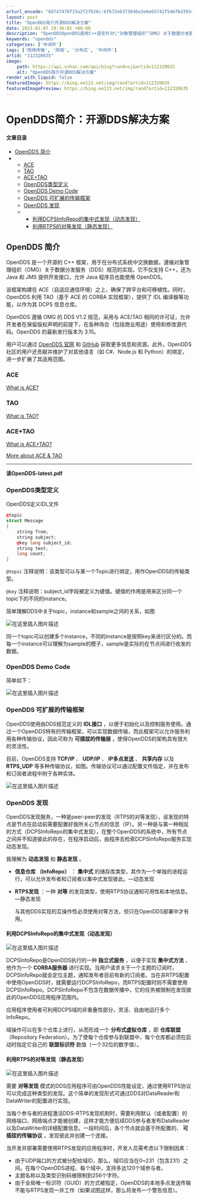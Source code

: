 ```yaml
---
arturl_encode: "68747470733a2f2f626c:6f672e6373646e2e6e65742f546f6d3934323036373035392f:61727469636c652f64657461696c732f313132333230363335"
layout: post
title: "OpenDDS简介开源DDS解决方案"
date: 2021-01-07 19:36:01 +08:00
description: "OpenDDSOpenDDS是用C++语言针对\"对象管理组织“（OMG）关于数据分发服务（Data "
keywords: "opendds"
categories: ['中间件']
tags: ['网络传输', '网络', '分布式', '中间件']
artid: "112320635"
image:
    path: https://api.vvhan.com/api/bing?rand=sj&artid=112320635
    alt: "OpenDDS简介开源DDS解决方案"
render_with_liquid: false
featuredImage: https://bing.ee123.net/img/rand?artid=112320635
featuredImagePreview: https://bing.ee123.net/img/rand?artid=112320635
---
```


# OpenDDS简介：开源DDS解决方案

#### 文章目录

* [OpenDDS 简介](#OpenDDS__1)
* + [ACE](#ACE_10)
  + [TAO](#TAO_14)
  + [ACE+TAO](#ACETAO_18)
  + [OpenDDS类型定义](#OpenDDS_30)
  + [OpenDDS Demo Code](#OpenDDS_Demo_Code_57)
  + [OpenDDS 可扩展的传输框架](#OpenDDS__66)
  + [OpenDDS 发现](#OpenDDS__74)
  + - [利用DCPSInfoRepo的集中式发现（动态发现）](#DCPSInfoRepo_84)
    - [利用RTPS的对等发现（静态发现）](#RTPS_95)

## OpenDDS 简介

OpenDDS 是一个开源的 C++ 框架，用于在分布式系统中交换数据，遵循对象管理组织（OMG）关于数据分发服务（DDS）规范的实现。它不仅支持 C++，还为 Java 和 JMS 提供开发接口，允许 Java 程序员也能使用 OpenDDS。

该框架构建在 ACE（自适应通信环境）之上，确保了跨平台和可移植性。同时，OpenDDS 利用 TAO（基于 ACE 的 CORBA 实现框架），提供了 IDL 编译器等功能，以作为其 DCPS 信息仓库。

OpenDDS 遵循 OMG 的 DDS V1.2 规范，采用与 ACE/TAO 相同的许可证，允许开发者在保留版权声明的前提下，在各种场合（包括商业用途）使用和修改源代码。OpenDDS 的最新发行版本为 3.15。

用户可以通过
[OpenDDS 官网](https://opendds.org)
和
[GitHub](https://github.com/OpenDDS/OpenDDS)
获取更多信息和资源。此外，OpenDDS 社区的用户还贡献并维护了对其他语言（如 C#、Node.js 和 Python）的绑定，进一步扩展了其适用范围。

### ACE

[What is ACE?](https://www.huihoo.org/ace_tao/ace.html)

### TAO

[What is TAO?](https://www.huihoo.org/ace_tao/TAO-architecture.html)

### ACE+TAO

[What is ACE+TAO?](https://www.huihoo.org/ace_tao/TAO-overview.html)

[More about ACE & TAO](https://blog.csdn.net/linuxarmsummary/article/details/85475711)

---

**读OpenDDS-latest.pdf**

### OpenDDS类型定义

OpenDDS定义IDL文件

```c++
@topic
struct Message
{
    string from;
    string subject;
    @key long subject_id;
    string text;
    long count;
}

```

`@topic`
注释说明：该类型可以与某一个Topic进行绑定，用作OpenDDS的传输类型。

`@key`
注释说明：subject\_id字段被定义为键值。键值的作用是用来区分同一个topic下的不同的instance。

简单理解DDS中关于topic，instance和sample之间的关系，如图

![在这里插入图片描述](https://i-blog.csdnimg.cn/blog_migrate/c2a674a9824334489bfa2de201180a07.png#pic_center)

同一个topic可以创建多个instance，不同的instance是按照key来进行区分的。而每一个instance可以理解为sample的模子，sample是实际的在节点间进行收发的数据。

### OpenDDS Demo Code

简单如下：

![在这里插入图片描述](https://i-blog.csdnimg.cn/blog_migrate/e0223a90c0e7373dbf6847553e1a9423.png#pic_center)

### OpenDDS 可扩展的传输框架

OpenDDS使用由DDS规范定义的
**IDL接口**
，以便于初始化以及控制服务使用。通过一个OpenDDS特有的传输框架，可以实现数据传输，而此框架可以允许服务利用各种传输协议，因此可称为
**可插拔的传输层**
，使得OpenDDS的架构具有很大的灵活性。
  
目前，OpenDDS支持
**TCP/IP**
、
**UDP/IP**
、
**IP多点发送**
、
**共享内存**
以及
**RTPS\_UDP**
等多种传输协议，如图。传输协议可以通过配置文件指定，并在发布和订阅者进程中附于各种实体。

![在这里插入图片描述](https://i-blog.csdnimg.cn/blog_migrate/6e7bdccdb42658c4090d2c5455e8b440.png#pic_center)

### OpenDDS 发现

OpenDDS发现服务，一种是peer-peer的发现（RTPS的对等发现），该发现的特点是节点在启动前需要配置好我所关心节点的信息（IP）。另一种是与第一种相反的方式（DCPSInfoRepo的集中式发现），在整个OpenDDS的系统中，所有节点之间并不知道彼此的存在，在程序启动后，由程序去检索DCPSInfoRepo服务实现动态发现。

我理解为
**动态发现**
和
**静态发现**
。

* **信息仓库 （InfoRepo）**
  ：
  **集中式**
  的储存库类型，其作为一个单独的进程运行，可以允许发布者和订阅者以集中式发现彼此。—动态发现
* **RTPS发现**
  ：一种
  **对等**
  的发现类型，使用RTPS协议通知可用性和本地信息。 —静态发现
    
  与其他DDS实现的互操作性必须使用对等方法，但只在OpenDDS部署中才有用。

#### 利用DCPSInfoRepo的集中式发现（动态发现）

![在这里插入图片描述](https://i-blog.csdnimg.cn/blog_migrate/9425a6943158260a775716cc1031ad3c.png#pic_center)

DCPSInfoRepo是OpenDDS执行的一种
**独立式服务**
，以便于实现
**集中式方法**
，他作为一个
**CORBA服务器**
进行实现。当用户请求关于一个主题的订阅时，DCPSInfoRepo就会定位主题，通知发布者目前有新的订阅者。当在非RTPS配置中使用OpenDDS时，就需要运行DCPSInfoRepo，而RTPS配置时则不需要使用DCPSInfoRepo。DCPSInfoRepo不包含在数据传播中，它的任务被限制在发现彼此的OpenDDS应用程序范围内。

应用程序使用者可利用DCPS域的非重叠性部分，灵活、自由地运行多个InfoRepo。

域操作可以在多个仓库上进行，从而形成一个
**分布式虚拟仓库**
，即
**仓库联盟**
（Repository Federation）。为了使每个仓库参与到联盟中，每个仓库都必须在启动时指定它自己的
**联盟标识符**
数值（一个32位的数字值）。

#### 利用RTPS的对等发现（静态发现）

![在这里插入图片描述](https://i-blog.csdnimg.cn/blog_migrate/376b0b27e9a89f48f9da7cc6ca583a36.png#pic_center)

需要
**对等发现**
模式的DDS应用程序可由OpenDDS性能设定，通过使用RTPS协议可以完成这种类型的发现。这个简单的发现形式可通过DDS对DataReader和DataWriter的配置进行实现。

当每个参与者的进程激活DDS-RTPS发现机制时，需要利用默认（或者配置）的网络端口，网络端点才能被创建，这样才能方便后续DDS参与者发布DataReader以及DataWriter的详细配置信息。一段时间后，各个节点就会基于所配置的、
**可插拔的传输协议**
，发现彼此并创建一个连接。
  
当开发并部署需要使用RTPS发现的应用程序时，开发人员需考虑以下限制因素：

* 由于UDP端口的方式被分配给域ID，那么，域ID应当在0~231（包含231）之间。在每个OpenDDS进程、每个域中，支持多达120个域参与者。
* 主题名称以及类型识别码被限制到256个字符。
* 由于全局唯一标识符（GUID）的方式被指定，OpenDDS的本地多点发送传输不能与RTPS发现一并工作（如果试图这样，那么将发布一个警告信息）。